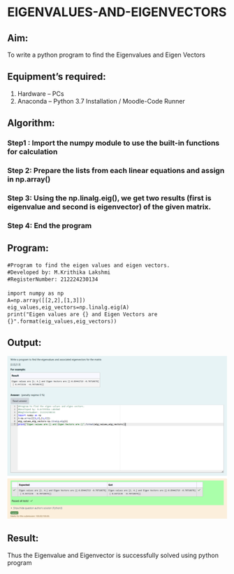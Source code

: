 # EIGENVALUES-AND-EIGENVECTORS
## Aim: 
To write a python program to find the Eigenvalues and Eigen Vectors
## Equipment’s required:
1. 	Hardware – PCs
2. 	Anaconda – Python 3.7 Installation / Moodle-Code Runner
## Algorithm:
### Step1 : Import the numpy module to use the built-in functions for calculation
### Step 2: Prepare the lists from each linear equations and assign in np.array()
### Step 3: Using the np.linalg.eig(),  we get two results (first is eigenvalue and second is eigenvector) of the given matrix.
### Step 4: End the program

## Program:
```
#Program to find the eigen values and eigen vectors.
#Developed by: M.Krithika Lakshmi 
#RegisterNumber: 212224230134

import numpy as np
A=np.array([[2,2],[1,3]])
eig_values,eig_vectors=np.linalg.eig(A)
print("Eigen values are {} and Eigen Vectors are {}".format(eig_values,eig_vectors))
```

## Output:
![alt text](<Screenshot 2025-04-21 111255.png>)
## Result:
Thus the Eigenvalue and Eigenvector is successfully solved using python program
